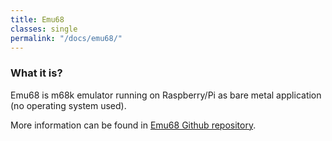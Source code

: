 ```yaml
---
title: Emu68
classes: single
permalink: "/docs/emu68/"
---
```


### What it is?

Emu68 is m68k emulator running on Raspberry/Pi as bare metal application (no
operating system used).

More information can be found in [Emu68 Github repository](https://github.com/michalsc/Emu68).
